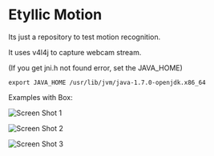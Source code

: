 Etyllic Motion
==============

Its just a repository to test motion recognition.

It uses v4l4j to capture webcam stream. 

(If you get jni.h not found error, set the JAVA_HOME)

```
export JAVA_HOME /usr/lib/jvm/java-1.7.0-openjdk.x86_64
```

Examples with Box:


![Screen Shot 1](https://raw.github.com/yuripourre/etyllic-motion/master/screenshots/screenshot1.png)

![Screen Shot 2](https://raw.github.com/yuripourre/etyllic-motion/master/screenshots/screenshot2.png)

![Screen Shot 3](https://raw.github.com/yuripourre/etyllic-motion/master/screenshots/screenshot3.png)
